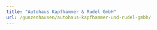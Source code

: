 ```yaml
---
title: "Autohaus Kapfhammer & Rudel GmbH"
url: /gunzenhausen/autohaus-kapfhammer-und-rudel-gmbh/
---
```

